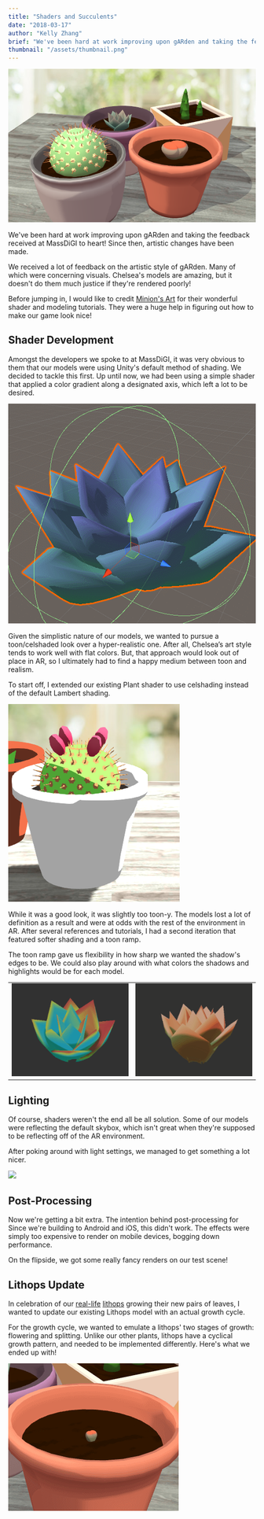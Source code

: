 ```yaml
---
title: "Shaders and Succulents"
date: "2018-03-17"
author: "Kelly Zhang"
brief: "We've been hard at work improving upon gARden and taking the feedback received at MassDiGI to heart! Since then, artistic changes have been made."
thumbnail: "/assets/thumbnail.png"
---
```


![big](../assets/big.PNG)

We've been hard at work improving upon gARden and taking the feedback received at MassDiGI to heart! Since then, artistic changes have been made.

<!--more-->

We received a lot of feedback on the artistic style of gARden. Many of which were concerning visuals. Chelsea's models are amazing, but it
doesn't do them much justice if they're rendered poorly!

Before jumping in, I would like to credit [Minion's Art][tutorials] for their wonderful shader and modeling tutorials. They were a huge help in figuring out
how to make our game look nice!

## Shader Development

Amongst the developers we spoke to at MassDiGI, it was very obvious to them that our models were using Unity's default method of shading. We decided
to tackle this first. Up until now, we had been using a simple shader that applied a color gradient along a designated axis, which left a lot to be desired.

![testinggradient](../assets/gradients.gif)

Given the simplistic nature of our models, we wanted to pursue a toon/celshaded look over a hyper-realistic one. After all, Chelsea’s art style tends to work well with flat colors. But, that approach would look out of place in AR, so I ultimately had to find a happy medium between toon and realism. 

To start off, I extended our existing Plant shader to use celshading instead of the default Lambert shading.

![bigtoons](../assets/overtooned.png)

While it was a good look, it was slightly too toon-y. The models lost a lot of definition as a result and were at odds with the rest of the environment in AR.
After several references and tutorials, I had a second iteration that featured softer shading and a toon ramp. 

The toon ramp gave us flexibility in how sharp we wanted the shadow's edges to be. We could also play around with what colors the shadows and highlights would be for each model.

<table style="border: none;" border="0">
    <tr>
        <td style="border: none;">
            <img src="../assets/rainbow.gif"/>
        </td>
        <td style="border: none;">
            <img src="../assets/sunny.gif"/>
        </td>
    </tr>
</table>

## Lighting

Of course, shaders weren't the end all be all solution. Some of our models were reflecting the default skybox, which isn't great when they're supposed to be reflecting off of the AR environment.

After poking around with light settings, we managed to get something a lot nicer.

![](../assets/timelapse.gif)

## Post-Processing

Now we're getting a bit extra. The intention behind post-processing for Since we're building to Android and iOS, this didn't work. The effects were simply too expensive to render on mobile devices, bogging down performance.

On the flipside, we got some really fancy renders on our test scene!

## Lithops Update

In celebration of our [real-life][toms] [lithops][kellys] growing their new pairs of leaves, I wanted to update our existing Lithops model with an actual growth cycle.

For the growth cycle, we wanted to emulate a lithops' two stages of growth: flowering and splitting. Unlike our other plants, lithops have a cyclical growth pattern, and needed to be implemented differently. Here's what we ended up with!

![](../assets/lithopsgrowth.gif)

[tutorials]: https://www.patreon.com/minionsart/posts
[toms]: https://twitter.com/FomTarro/status/973405825946587136
[kellys]: https://twitter.com/chiffles_/status/969763013086588928